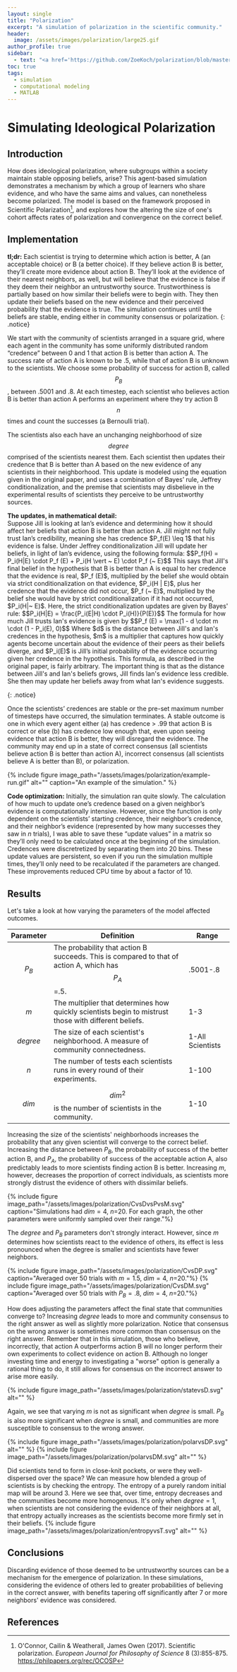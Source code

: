 ```yaml
---
layout: single
title: "Polarization"
excerpt: "A simulation of polarization in the scientific community."
header:
  image: /assets/images/polarization/large25.gif
author_profile: true
sidebar:
  - text: "<a href='https://github.com/ZoeKoch/polarization/blob/master/fastpolarize.m'>View the project's code</a>"
toc: true
tags:
  - simulation
  - computational modeling
  - MATLAB
---
```


<script type="text/x-mathjax-config">
  MathJax.Hub.Config({
    tex2jax: {
      inlineMath: [ ['$','$'], ["\\(","\\)"] ],
      processEscapes: true
    }
  });
</script>
<script src='https://cdnjs.cloudflare.com/ajax/libs/mathjax/2.7.5/MathJax.js?config=TeX-MML-AM_CHTML' async></script>

# Simulating Ideological Polarization

## Introduction

How does ideological polarization, where subgroups within a society maintain stable opposing beliefs, arise? This agent-based simulation demonstrates a mechanism by which a group of learners who share evidence, and who have the same aims and values, can nonetheless become polarized. The model is based on the framework proposed in Scientific Polarization[^1], and explores how the altering the size of one's cohort affects rates of polarization and convergence on the correct belief. 

## Implementation 

**tl;dr:** Each scientist is trying to determine which action is better, A (an acceptable choice) or B (a better choice). If they believe action B is better, they’ll create more evidence about action B. They’ll look at the evidence of their nearest neighbors, as well, but will believe that the evidence is false if they deem their neighbor an untrustworthy source. Trustworthiness is partially based on how similar their beliefs were to begin with. They then update their beliefs based on the new evidence and their perceived probability that the evidence is true. The simulation continues until the beliefs are stable, ending either in community consensus or polarization.
{: .notice}

We start with the community of scientists arranged in a square grid, where each agent in the community has some uniformly distributed random “credence” between 0 and 1 that action B is better than action A. The success rate of action A is known to be .5, while that of action B is unknown to the scientists. We choose some probability of success for action B, called $$P_B$$, between .5001 and .8. At each timestep, each scientist who believes action B is better than action A performs an experiment where they try action B $$n$$ times and count the successes (a Bernoulli trial).

The scientists also each have an unchanging neighborhood of size $$degree$$ comprised of the scientists nearest them. Each scientist then updates their credence that B is better than A based on the new evidence of any scientists in their neighborhood. This update is modeled using the equation given in the original paper, and uses a combination of Bayes’ rule, Jeffrey conditionalization, and the premise that scientists may disbelieve in the experimental results of scientists they perceive to be untrustworthy sources. 

<p> <b>The updates, in mathematical detail:</b> 
  <br> Suppose Jill is looking at Ian’s evidence and determining how it should affect her beliefs that action B is better than action A. Jill might not fully trust Ian’s credibility, meaning she has credence $P_f(E) \leq 1$ that his evidence is false. Under Jeffrey conditionalization Jill will update her beliefs, in light of Ian’s evidence, using the following formula: $$P_f(H) = P_i(H|E) \cdot P_f (E) + P_i(H \vert ~ E) \cdot P_f (~ E)$$ This says that Jill's final belief in the hypothesis that B is better than A is equal to her credence that the evidence is real, $P_f (E)$, multiplied by the belief she would obtain via strict conditionalization on that evidence, $P_i(H | E)$, plus her credence that the evidence did not occur, $P_f (~ E)$, multiplied by the belief she would have by strict conditionalization if it had not occurred, $P_i(H|~ E)$. Here, the strict conditionalization updates are given by Bayes' rule: 
  $$P_i(H|E) = \frac{P_i(E|H) \cdot P_i(H)}{P(E)}$$ 
  The formula for how much Jill trusts Ian's evidence is given by 
  $$P_f (E) =  \max(1 - d \cdot m \cdot (1 - P_i(E), 0)$$ 
  Where $d$ is the distance between Jill's and Ian's credences in the hypothesis, $m$ is a multiplier that captures how quickly agents become uncertain about the evidence of their peers as their beliefs diverge, and $P_i(E)$ is Jill’s initial probability of the evidence occurring given her credence in the hypothesis. This formula, as described in the original paper, is fairly arbitrary. The important thing is that as the distance between Jill's and Ian's beliefs grows, Jill finds Ian's evidence less credible. She then may update her beliefs away from what Ian's evidence suggests.
</p>
{: .notice}

Once the scientists’ credences are stable or the pre-set maximum number of timesteps have occurred, the simulation terminates. A stable outcome is one in which every agent either (a) has credence > .99 that action B is correct or else (b) has credence low enough that, even upon seeing evidence that action B is better, they will disregard the evidence. The community may end up in a state of correct consensus (all scientists believe action B is better than action A), incorrect consensus (all scientists believe A is better than B), or polarization. 

{% include figure image_path="/assets/images/polarization/example-run.gif" alt="" caption="An example of the simulation." %}

**Code optimization:** Initially, the simulation ran quite slowly. The calculation of how much to update one’s credence based on a given neighbor’s evidence is computationally intensive. However, since the function is only dependent on the scientists’ starting credence, their neighbor’s credence, and their neighbor’s evidence (represented by how many successes they saw in _n_ trials), I was able to save these “update values” in a matrix so they’ll only need to be calculated once at the beginning of the simulation. Credences were discretretized by separating them into 20 bins. These update values are persistent, so even if you run the simulation multiple times, they’ll only need to be recalculated if the parameters are changed. These improvements reduced CPU time by about a factor of 10.

## Results

Let's take a look at how varying the parameters of the model affected outcomes.

| Parameter | Definition | Range |
|-------|--------|---------|
| $$P_B$$ | The probability that action B succeeds. This is compared to that of action A, which has $$P_A$$=.5. | .5001-.8 |
| $$m$$ | The multiplier that determines how quickly scientists begin to mistrust those with different beliefs. | 1-3 |
| $$degree$$ | The size of each scientist's neighborhood. A measure of community connectedness. | 1-All Scientists |
| $$n$$ | The number of tests each scientists runs in every round of their experiments. | 1-100 |
| $$dim$$ | $$dim^2$$ is the number of scientists in the community. | 1-10 |

Increasing the size of the scientists' neighborhoods increases the probability that any given scientist will converge to the correct belief. Increasing the distance between $P_B$, the probability of success of the better action B, and $P_A$, the probability of success of the acceptable action A, also predictably leads to more scientists finding action B is better. Increasing $m$, however, decreases the proportion of correct individuals, as scientists more strongly distrust the evidence of others with dissimilar beliefs.

{% include figure image_path="/assets/images/polarization/CvsDvsPvsM.svg" caption="Simulations had $dim=4$, $n$=20. For each graph, the other parameters were uniformly sampled over their range."%}

The $degree$ and $P_B$ parameters don't strongly interact. However, since $m$ determines how scientists react to the evidence of others, its effect is less pronounced when the degree is smaller and scientists have fewer neighbors.  

{% include figure image_path="/assets/images/polarization/CvsDP.svg" caption="Averaged over 50 trials with $m = 1.5$, $dim=4$, $n$=20."%}
{% include figure image_path="/assets/images/polarization/CvsDM.svg" caption="Averaged over 50 trials with $P_B = .8$, $dim=4$, $n$=20."%}

How does adjusting the parameters affect the final state that communities converge to? Increasing $degree$ leads to more and community consensus to the right answer as well as slightly more polarization. Notice that consensus on the wrong answer is sometimes more common than consensus on the right answer. Remember that in this simulation, those who believe, incorrectly, that action A outperforms action B will no longer perform their own experiments to collect evidence on action B. Although no longer investing time and energy to investigating a "worse" option is generally a rational thing to do, it still allows for consensus on the incorrect answer to arise more easily. 

{% include figure image_path="/assets/images/polarization/statevsD.svg" alt="" %}

Again, we see that varying $m$ is not as significant when $degree$ is small. $P_B$ is also more significant when $degree$ is small, and communities are more susceptible to consensus to the wrong answer.

{% include figure image_path="/assets/images/polarization/polarvsDP.svg" alt="" %}
{% include figure image_path="/assets/images/polarization/polarvsDM.svg" alt="" %}

Did scientists tend to form in close-knit pockets, or were they well-dispersed over the space? We can measure how blended a group of scientists is by checking the entropy. The entropy of a purely random initial map will be around 3. Here we see that, over time, entropy decreases and the communities become more homogenous. It's only when $degree=1$, when scientists are not considering the evidence of their neighbors at all, that entropy actually increases as the scientists become more firmly set in their beliefs. 
{% include figure image_path="/assets/images/polarization/entropyvsT.svg" alt="" %}

## Conclusions

Discarding evidence of those deemed to be untrustworthy sources can be a mechanism for the emergence of polarization. In these simulations, considering the evidence of others led to greater probabilities of believing in the correct answer, with benefits tapering off significantly after 7 or more neighbors' evidence was considered. 

## References

[^1]: O'Connor, Cailin & Weatherall, James Owen (2017). Scientific polarization. _European Journal for Philosophy of Science_ 8 (3):855-875. https://philpapers.org/rec/OCOSP 
